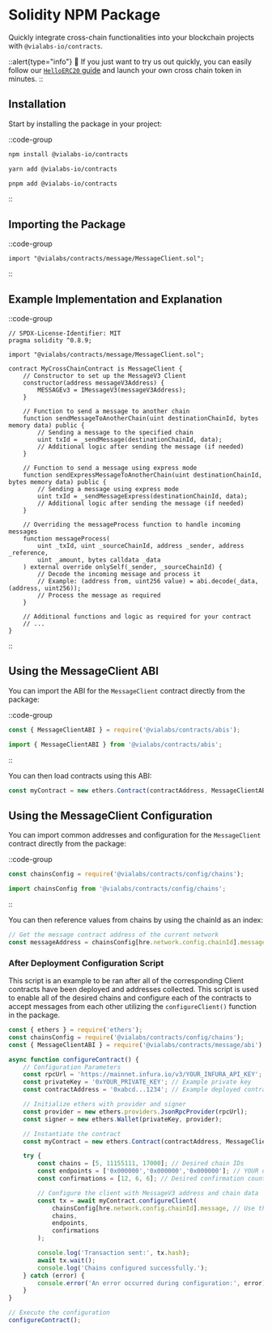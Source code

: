 # Solidity NPM Package

Quickly integrate cross-chain functionalities into your blockchain projects with `@vialabs-io/contracts`.

::alert{type="info"}
📘 If you just want to try us out quickly, you can easily follow our [`HelloERC20` guide](/examples/helloerc20) and launch your own cross chain token in minutes.
::

## Installation

Start by installing the package in your project:

::code-group

  ```bash [npm]
  npm install @vialabs-io/contracts
  ```

  ```bash [yarn]
  yarn add @vialabs-io/contracts
  ```

  ```bash [pnpm]
  pnpm add @vialabs-io/contracts
  ```

::

## Importing the Package

::code-group

```solidity [Solidity]
import "@vialabs/contracts/message/MessageClient.sol";
```
::

## Example Implementation and Explanation

::code-group

```solidity [Solidity]
// SPDX-License-Identifier: MIT
pragma solidity ^0.8.9;

import "@vialabs/contracts/message/MessageClient.sol";

contract MyCrossChainContract is MessageClient {
    // Constructor to set up the MessageV3 Client
    constructor(address messageV3Address) {
        MESSAGEv3 = IMessageV3(messageV3Address);
    }

    // Function to send a message to another chain
    function sendMessageToAnotherChain(uint destinationChainId, bytes memory data) public {
        // Sending a message to the specified chain
        uint txId = _sendMessage(destinationChainId, data);
        // Additional logic after sending the message (if needed)
    }

    // Function to send a message using express mode
    function sendExpressMessageToAnotherChain(uint destinationChainId, bytes memory data) public {
        // Sending a message using express mode
        uint txId = _sendMessageExpress(destinationChainId, data);
        // Additional logic after sending the message (if needed)
    }

    // Overriding the messageProcess function to handle incoming messages
    function messageProcess(
        uint _txId, uint _sourceChainId, address _sender, address _reference, 
        uint _amount, bytes calldata _data
    ) external override onlySelf(_sender, _sourceChainId) {
        // Decode the incoming message and process it
        // Example: (address from, uint256 value) = abi.decode(_data, (address, uint256));
        // Process the message as required
    }

    // Additional functions and logic as required for your contract
    // ...
}
```
::

## Using the MessageClient ABI

You can import the ABI for the `MessageClient` contract directly from the package:

::code-group
```javascript [CommonJS]
const { MessageClientABI } = require('@vialabs/contracts/abis');
```
```javascript [ES6]
import { MessageClientABI } from '@vialabs/contracts/abis';
```
::

You can then load contracts using this ABI:

```javascript
const myContract = new ethers.Contract(contractAddress, MessageClientABI, signer);
```

## Using the MessageClient Configuration

You can import common addresses and configuration for the `MessageClient` contract directly from the package:

::code-group
```javascript [CommonJS]
const chainsConfig = require('@vialabs/contracts/config/chains');
```
```javascript [ES6]
import chainsConfig from '@vialabs/contracts/config/chains';
```
::

You can then reference values from chains by using the chainId as an index:

```javascript
// Get the message contract address of the current network
const messageAddress = chainsConfig[hre.network.config.chainId].message; 
```

### After Deployment Configuration Script

This script is an example to be ran after all of the corresponding Client contracts have been deployed and addresses collected. This script is used to enable all of the desired chains and configure each of the contracts to accept messages from each other utilizing the ```configureClient()``` function in the package.

```javascript
const { ethers } = require('ethers');
const chainsConfig = require('@vialabs/contracts/config/chains');
const { MessageClientABI } = require('@vialabs/contracts/message/abi');

async function configureContract() {
    // Configuration Parameters
    const rpcUrl = 'https://mainnet.infura.io/v3/YOUR_INFURA_API_KEY'; // Example Ethereum RPC URL
    const privateKey = '0xYOUR_PRIVATE_KEY'; // Example private key
    const contractAddress = '0xabcd...1234'; // Example deployed contract address on Ethereum

    // Initialize ethers with provider and signer
    const provider = new ethers.providers.JsonRpcProvider(rpcUrl);
    const signer = new ethers.Wallet(privateKey, provider);

    // Instantiate the contract
    const myContract = new ethers.Contract(contractAddress, MessageClientABI, signer);

    try {
        const chains = [5, 11155111, 17000]; // Desired chain IDs
        const endpoints = ['0x000000','0x000000','0x000000']; // YOUR deployed instances of ATWTest on each chain
        const confirmations = [12, 6, 6]; // Desired confirmation counts for each chain

        // Configure the client with MessageV3 address and chain data
        const tx = await myContract.configureClient(
            chainsConfig[hre.network.config.chainId].message, // Use the message contract address of the current network
            chains, 
            endpoints, 
            confirmations
        );

        console.log('Transaction sent:', tx.hash);
        await tx.wait();
        console.log('Chains configured successfully.');
    } catch (error) {
        console.error('An error occurred during configuration:', error);
    }
}

// Execute the configuration
configureContract();
```